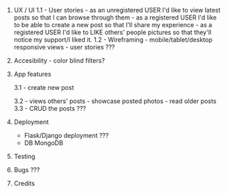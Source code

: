 <!-- =======================================================================
Theme Description
GETTING CONNECTED
During the pandemic, 30.9% of adults felt their well-being had been affected by feelings of loneliness (UK GOV, 2020).
Majority of this was as a direct result of people being forced into working remotely, separated from family and friends and
ultimately disconnecting us from a normal and healthy social environment.
With this in mind, we want you to work as a team to build a site or app which
could help people Get Connected again
.
Some ideas may include (but not limited to) the following:
1.
Build a social networking site for your family & friends to stay connected
2.
Build a co-operative online game to compete with your friends & family

===================================================================== -->

<!-- Tinashe  8:19 AM
My idea on project
sharing photos during and after lock down with family members or community. People can comment or like the photos. They is a part also were one can share their story during and after lock down on how their experienced it how they managed to forget about the loneliness and recover after lockdown. People can comment on the My story part.
anyone can add their own 
===================================================================== -->

1. UX / UI
    1.1 - User stories
        - as an unregistered USER I'd like to view latest posts so that I can browse through them
        - as a registered USER I'd like to be able to create a new post so that I'll share my experience
        - as a  registered USER I'd like to LIKE others' people pictures so that they'll notice my support/I liked it.
    1.2 - Wireframing
        - mobile/tablet/desktop responsive views
        - user stories ???
2. Accesibility - color blind filters?
3. App features
 
    3.1 - create new post

    3.2 - views others' posts
            - showcase posted photos
            - read older posts
    3.3 - CRUD the posts ???
5. Deployment
    - Flask/Django deployment ???
    - DB MongoDB
6. Testing
7. Bugs ???
8. Credits
